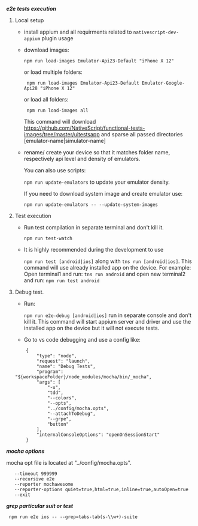 ***e2e tests execution***

1. Local setup
    - install appium and all requirments related to `nativescript-dev-appium` plugin usage
    - download images: 
    
        ```npm run load-images Emulator-Api23-Default "iPhone X 12"```

        or load multiple folders:

        ``` npm run load-images Emulator-Api23-Default Emulator-Google-Api28 "iPhone X 12"```

        or load all folders:

        ``` npm run load-images all```

        This command will download https://github.com/NativeScript/functional-tests-images/tree/master/uitestsapp and sparse all passed directories [emulator-name|simulator-name]
    - rename/ create your device so that it matches folder name, respectively api level and density of emulators. 
    
        You can also use scripts:
    
        `npm run update-emulators` to update your emulator density. 
    
        If you need to download system image and create emulator use:

        `npm run update-emulators -- --update-system-images`
2. Test execution
    - Run test compilation in separate terminal and don't kill it.
    
        `npm run test-watch`
    - It is highly recommended during the development to use 
    
        `npm run test [android|ios]` along with `tns run [android|ios]`. This command will use already installed app on the device.
        For example: Open terminal1 and run: `tns run android` and open new terminal2 and run: `npm run test android`
3. Debug test.
    - Run:

        `npm run e2e-debug [android|ios]`
run in separate console and don't kill it. This command will start appium server and driver and use the installed app on the device but it will not execute tests.
    - Go to vs code debugging and use a config like:

    ```
        {
            "type": "node",
            "request": "launch",
            "name": "Debug Tests",
            "program": "${workspaceFolder}/node_modules/mocha/bin/_mocha",
            "args": [
                "-u",
                "tdd",
                "--colors",
                "--opts",
                "../config/mocha.opts",
                "--attachToDebug",
                "--grpe",
                "button"
            ],
            "internalConsoleOptions": "openOnSessionStart"
        }

***mocha options***

mocha opt file is located at "../config/mocha.opts".

       --timeout 999999
       --recursive e2e
       --reporter mochawesome 
       --reporter-options quiet=true,html=true,inline=true,autoOpen=true
       --exit


***grep particular suit or test***

` npm run e2e ios -- --grep=tabs-tab(s-\\w+)-suite`


